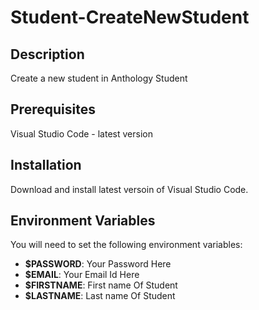
# Student-CreateNewStudent

## Description
Create a new student in Anthology Student

## Prerequisites
Visual Studio Code - latest version

## Installation
Download and install latest versoin of Visual Studio Code.

## Environment Variables
You will need to set the following environment variables:

- **$PASSWORD**: Your Password Here
- **$EMAIL**: Your Email Id Here
- **$FIRSTNAME**: First name Of Student 
- **$LASTNAME**: Last name Of Student 
